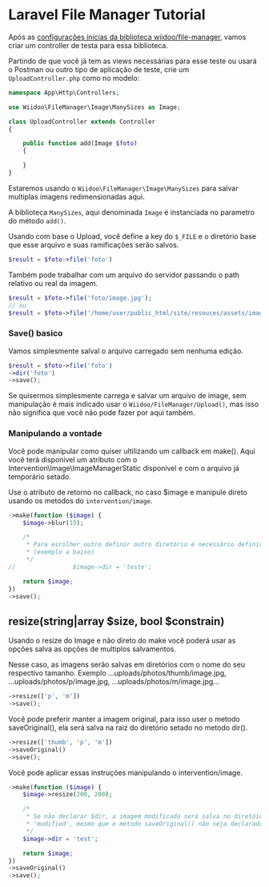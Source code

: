 # Laravel File Manager Tutorial

Após as [configurações inicias da biblioteca wiidoo/file-manager](readme.md#instalação), vamos criar um controller de testa para essa biblioteca.


Partindo de que você já tem as views necessárias para esse teste ou usará o Postman ou outro tipo de aplicação de teste, crie um `UploadController.php` como no modelo:

```php
namespace App\Http\Controllers;

use Wiidoo\FileManager\Image\ManySizes as Image;

class UploadController extends Controller
{

    public function add(Image $foto)
    {

    }
}

```

Estaremos usando o `Wiidoo\FileManager\Image\ManySizes` para salvar multiplas imagens redimensionadas aqui.


A biblioteca `ManySizes`, aqui denominada `Image` é instanciada no parametro do método `add()`.

Usando com base o Upload, você define a key do `$_FILE` e o diretório base que esse arquivo e suas ramificações serão salvos.

```php
$result = $foto->file('foto')
```

Também pode trabalhar com um arquivo do servidor passando o path relativo ou real da imagem.

```php
$result = $foto->file('foto/image.jpg');
// ou
$result = $foto->file('/home/user/public_html/site/resouces/assets/images/image.jpg');
```

### Save() basico
Vamos simplesmente salval o arquivo carregado sem nenhuma edição.

```php
$result = $foto->file('foto')
->dir('foto')
->save();
```

Se quisermos simplesmente carrega e salvar um arquivo de image, sem manipulação é mais indicado usar o `Wiidoo/FileManager/Upload()`, mas isso não significa que você não pode fazer por aqui também.

### Manipulando a vontade
Você pode manipular como quiser ultilizando um callback em make(). Aqui você terá disponivel um atributo com o Intervention\Image\ImageManagerStatic disponível e com o arquivo já temporário setado.

Use o atributo de retorno no callback, no caso $image e manipule direto usando os metodos do `intervention/image`.

```php
->make(function ($image) {
    $image->blur(15);

    /*
     * Para escolher outro definir outro diretório é necessário definir a propriedade $dir:
     * (exemplo a baixo)
     */
//                $image->dir = 'teste';

    return $image;
})
->save();
```

## resize(string|array $size, bool $constrain)
Usando o resize do Image e não direto do make você poderá usar as opções salva as opções de multiplos salvamentos.

Nesse caso, as imagens serão salvas em diretórios com o nome do seu respectivo tamanho. Exemplo ...uploads/photos/thumb/image.jpg,  ...uploads/photos/p/image.jpg, ...uploads/photos/m/image.jpg...

```php
->resize(['p', 'm'])
->save();
```

Você pode preferir manter a imagem original, para isso user o metodo saveOriginal(), ela será salva na raiz do diretório setado no metodo dir().

```php
->resize(['thumb', 'p', 'm'])
->saveOriginal()
->save();
```

Você pode aplicar essas instruções manipulando o intervention/image.

```php
->make(function ($image) {
    $image->resize(200, 200);

    /*
     * Se não declarar $dir, a imagem modificada será salva no diretóio
     * 'modified', mesmo que o metodo saveOriginal() não seja declarado.
     */
    $image->dir = 'test';

    return $image;
})
->saveOriginal()
->save();

```